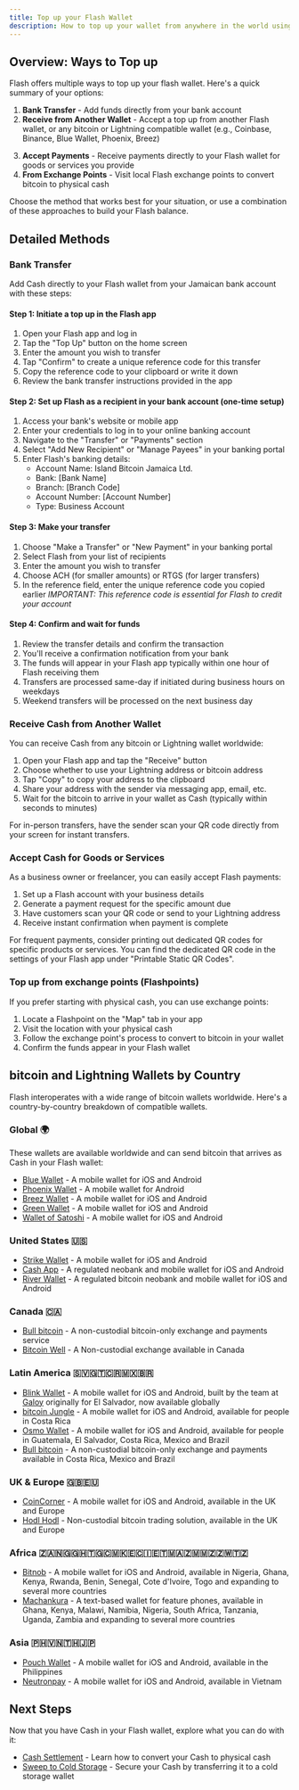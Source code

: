 ```yaml
---
title: Top up your Flash Wallet
description: How to top up your wallet from anywhere in the world using Flash, and how to earn by learning about bitcoin.
---
```


## Overview: Ways to Top up

Flash offers multiple ways to top up your flash wallet. Here's a quick summary of your options:

1. **Bank Transfer** - Add funds directly from your bank account
2. **Receive from Another Wallet** - Accept a top up from another Flash wallet, or any bitcoin or Lightning compatible wallet (e.g., Coinbase, Binance, Blue Wallet, Phoenix, Breez)
 <!-- 3. **Learn and Earn** - Complete quizzes in the Flash app to earn Cash rewards <img src="https://png.pngtree.com/png-clipart/20221211/ourmid/pngtree-coming-soon-banner-png-image_6519489.png" alt="Coming Soon" style="height: 60px; display: inline-block; vertical-align: middle; margin-left: 8px;"> -->
3. **Accept Payments** - Receive payments directly to your Flash wallet for goods or services you provide
4. **From Exchange Points** - Visit local Flash exchange points to convert bitcoin to physical cash

Choose the method that works best for your situation, or use a combination of these approaches to build your Flash balance.

## Detailed Methods

### Bank Transfer

Add Cash directly to your Flash wallet from your Jamaican bank account with these steps:

#### Step 1: Initiate a top up in the Flash app

1. Open your Flash app and log in
2. Tap the "Top Up" button on the home screen
3. Enter the amount you wish to transfer
4. Tap "Confirm" to create a unique reference code for this transfer
5. Copy the reference code to your clipboard or write it down
6. Review the bank transfer instructions provided in the app

#### Step 2: Set up Flash as a recipient in your bank account (one-time setup)

1. Access your bank's website or mobile app
2. Enter your credentials to log in to your online banking account
3. Navigate to the "Transfer" or "Payments" section
4. Select "Add New Recipient" or "Manage Payees" in your banking portal
5. Enter Flash's banking details:
    - Account Name: Island Bitcoin Jamaica Ltd.
    - Bank: [Bank Name]
    - Branch: [Branch Code]
    - Account Number: [Account Number]
    - Type: Business Account

#### Step 3: Make your transfer

1. Choose "Make a Transfer" or "New Payment" in your banking portal
2. Select Flash from your list of recipients
3. Enter the amount you wish to transfer
4. Choose ACH (for smaller amounts) or RTGS (for larger transfers)
5. In the reference field, enter the unique reference code you copied earlier
   _IMPORTANT: This reference code is essential for Flash to credit your account_

#### Step 4: Confirm and wait for funds

1. Review the transfer details and confirm the transaction
2. You'll receive a confirmation notification from your bank
3. The funds will appear in your Flash app typically within one hour of Flash receiving them
4. Transfers are processed same-day if initiated during business hours on weekdays
5. Weekend transfers will be processed on the next business day

### Receive Cash from Another Wallet

You can receive Cash from any bitcoin or Lightning wallet worldwide:

1. Open your Flash app and tap the "Receive" button
2. Choose whether to use your Lightning address or bitcoin address
3. Tap "Copy" to copy your address to the clipboard
4. Share your address with the sender via messaging app, email, etc.
5. Wait for the bitcoin to arrive in your wallet as Cash (typically within seconds to minutes)

For in-person transfers, have the sender scan your QR code directly from your screen for instant transfers.

<!-- ### Learn and Earn Cash via Flash App <img src="https://png.pngtree.com/png-clipart/20221211/ourmid/pngtree-coming-soon-banner-png-image_6519489.png" alt="Coming Soon" style="height: 80px; display: inline-block; vertical-align: middle; margin-left: 10px;">

Flash offers educational opportunities that reward you with Cash:

1. Open your Flash app and tap the "Earn" tab
2. Read through the available bitcoin educational content
3. Answer quiz questions correctly to earn Cash directly to your wallet
4. Check back regularly for new earning opportunities and challenges -->

### Accept Cash for Goods or Services

As a business owner or freelancer, you can easily accept Flash payments:

1. Set up a Flash account with your business details
2. Generate a payment request for the specific amount due
3. Have customers scan your QR code or send to your Lightning address
4. Receive instant confirmation when payment is complete

For frequent payments, consider printing out dedicated QR codes for specific products or services. You can find the dedicated QR code in the settings of your Flash app under "Printable Static QR Codes".

### Top up from exchange points (Flashpoints)

If you prefer starting with physical cash, you can use exchange points:

1. Locate a Flashpoint on the "Map" tab in your app
2. Visit the location with your physical cash
3. Follow the exchange point's process to convert to bitcoin in your wallet
4. Confirm the funds appear in your Flash wallet

## bitcoin and Lightning Wallets by Country

Flash interoperates with a wide range of bitcoin wallets worldwide. Here's a country-by-country breakdown of compatible wallets.

### Global 🌍

These wallets are available worldwide and can send bitcoin that arrives as Cash in your Flash wallet:

-   [Blue Wallet](https://bluewallet.io/) - A mobile wallet for iOS and Android
-   [Phoenix Wallet](https://phoenix.acinq.co/) - A mobile wallet for Android
-   [Breez Wallet](https://breez.technology/) - A mobile wallet for iOS and Android
-   [Green Wallet](https://blockstream.com/green/) - A mobile wallet for iOS and Android
-   [Wallet of Satoshi](https://www.walletofsatoshi.com/) - A mobile wallet for iOS and Android

### United States 🇺🇸

-   [Strike Wallet](https://strike.me/) - A mobile wallet for iOS and Android
-   [Cash App](https://cash.app/) - A regulated neobank and mobile wallet for iOS and Android
-   [River Wallet](https://river.com/) - A regulated bitcoin neobank and mobile wallet for iOS and Android

### Canada 🇨🇦

-   [Bull bitcoin](https://bullbitcoin.com/) - A non-custodial bitcoin-only exchange and payments service
-   [Bitcoin Well](https://bitcoinwell.com) - A Non-custodial exchange available in Canada

### Latin America 🇸🇻🇬🇹🇨🇷🇲🇽🇧🇷

-   [Blink Wallet](https://blink.sv/) - A mobile wallet for iOS and Android, built by the team at [Galoy](https://galoy.io/) originally for El Salvador, now available globally
-   [bitcoin Jungle](https://play.google.com/store/apps/details?id=app.bitcoinjungle.mobile) - A mobile wallet for iOS and Android, available for people in Costa Rica
-   [Osmo Wallet](https://osmowallet.com/) - A mobile wallet for iOS and Android, available for people in Guatemala, El Salvador, Costa Rica, Mexico and Brazil
-   [Bull bitcoin](https://bullbitcoin.com/) - A non-custodial bitcoin-only exchange and payments available in Costa Rica, Mexico and Brazil

### UK & Europe 🇬🇧🇪🇺

-   [CoinCorner](https://www.coincorner.com/) - A mobile wallet for iOS and Android, available in the UK and Europe
-   [Hodl Hodl](https://hodlhodl.com/) - Non-custodial bitcoin trading solution, available in the UK and Europe

### Africa 🇿🇦🇳🇬🇬🇭🇹🇬🇨🇲🇰🇪🇨🇮🇪🇹🇲🇦🇿🇲🇲🇿🇿🇼🇹🇿

-   [Bitnob](https://bitnob.com/) - A mobile wallet for iOS and Android, available in Nigeria, Ghana, Kenya, Rwanda, Benin, Senegal, Cote d'Ivoire, Togo and expanding to several more countries
-   [Machankura](https://8333.mobi) - A text-based wallet for feature phones, available in Ghana, Kenya, Malawi, Namibia, Nigeria, South Africa, Tanzania, Uganda, Zambia and expanding to several more countries

### Asia 🇵🇭🇻🇳🇹🇭🇯🇵

-   [Pouch Wallet](https://pouch.ph) - A mobile wallet for iOS and Android, available in the Philippines
-   [Neutronpay](https://neutronpay.com/personal) - A mobile wallet for iOS and Android, available in Vietnam

## Next Steps

Now that you have Cash in your Flash wallet, explore what you can do with it:

<!-- -   [Earn More Cash](guides/earn) - Discover additional ways to earn Cash -->

-   [Cash Settlement](guides/cash-out) - Learn how to convert your Cash to physical cash
-   [Sweep to Cold Storage](guides/sweep-to-cold-storage) - Secure your Cash by transferring it to a cold storage wallet
